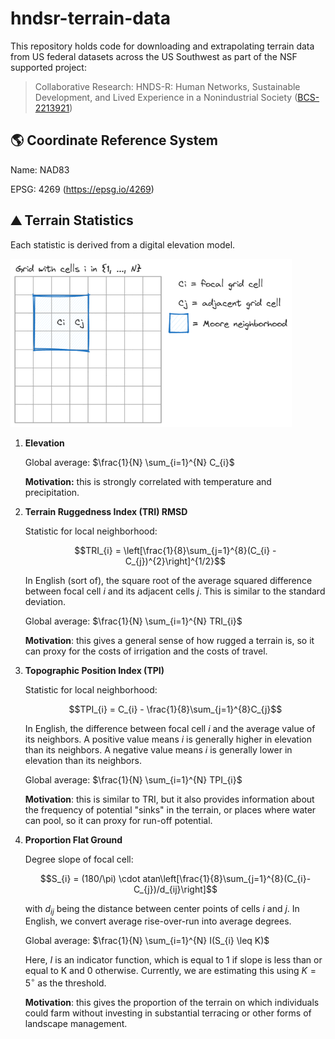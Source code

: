 # hndsr-terrain-data

This repository holds code for downloading and extrapolating terrain data from
US federal datasets across the US Southwest as part of the NSF supported
project:

> Collaborative Research: HNDS-R: Human Networks, Sustainable Development, and
> Lived Experience in a Nonindustrial Society
> ([BCS-2213921](https://www.nsf.gov/awardsearch/showAward?AWD_ID=2213921))

## 🌎 Coordinate Reference System

Name: NAD83

EPSG: 4269 (<https://epsg.io/4269>)

## ⛰️ Terrain Statistics

Each statistic is derived from a digital elevation model.

![](figures/grid.png)

1.  **Elevation**

    Global average: $`\frac{1}{N} \sum_{i=1}^{N} C_{i}`$

    **Motivation:** this is strongly correlated with temperature and
    precipitation.

2.  **Terrain Ruggedness Index (TRI) RMSD**

    Statistic for local neighborhood:

    $$TRI_{i} = \left[\frac{1}{8}\sum_{j=1}^{8}(C_{i} - C_{j})^{2}\right]^{1/2}$$

    In English (sort of), the square root of the average squared difference
    between focal cell $i$ and its adjacent cells $j$. This is similar to the
    standard deviation.

    Global average: $`\frac{1}{N} \sum_{i=1}^{N} TRI_{i}`$

    **Motivation**: this gives a general sense of how rugged a terrain is, so it
    can proxy for the costs of irrigation and the costs of travel.

3.  **Topographic Position Index (TPI)**

    Statistic for local neighborhood:

    $$TPI_{i} = C_{i} - \frac{1}{8}\sum_{j=1}^{8}C_{j}$$

    In English, the difference between focal cell $i$ and the average value of
    its neighbors. A positive value means $i$ is generally higher in elevation
    than its neighbors. A negative value means $i$ is generally lower in
    elevation than its neighbors.

    Global average: $`\frac{1}{N} \sum_{i=1}^{N} TPI_{i}`$

    **Motivation**: this is similar to TRI, but it also provides information
    about the frequency of potential "sinks" in the terrain, or places where
    water can pool, so it can proxy for run-off potential.

4.  **Proportion Flat Ground**

    Degree slope of focal cell:

    $$S_{i} = (180/\pi) \cdot atan\left[\frac{1}{8}\sum_{j=1}^{8}(C_{i}-C_{j})/d_{ij}\right]$$

    with $d_{ij}$ being the distance between center points of cells $i$ and $j$.
    In English, we convert average rise-over-run into average degrees.

    Global average: $`\frac{1}{N} \sum_{i=1}^{N} I(S_{i} \leq K)`$

    Here, $I$ is an indicator function, which is equal to 1 if slope is less
    than or equal to K and 0 otherwise. Currently, we are estimating this using
    $K=5^{\circ}$ as the threshold.

    **Motivation**: this gives the proportion of the terrain on which
    individuals could farm without investing in substantial terracing or other
    forms of landscape management.
